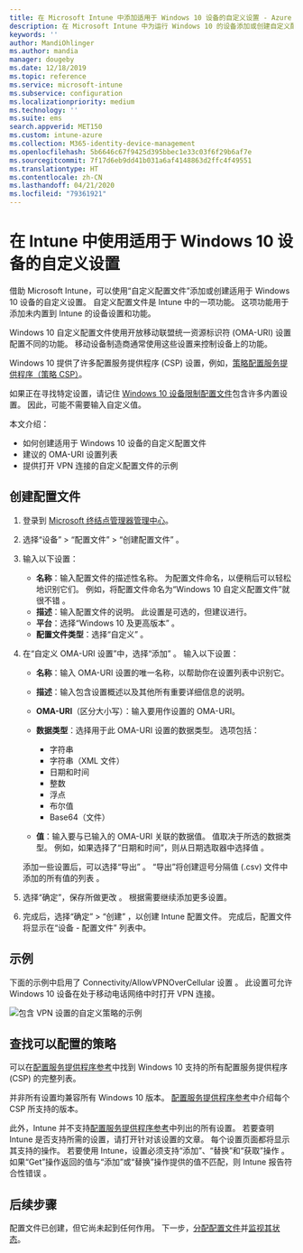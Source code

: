 ```yaml
---
title: 在 Microsoft Intune 中添加适用于 Windows 10 设备的自定义设置 - Azure | Microsoft Docs
description: 在 Microsoft Intune 中为运行 Windows 10 的设备添加或创建自定义配置文件，以使用 OMA-URI 设置。 使用自定义配置文件添加自定义设置。
keywords: ''
author: MandiOhlinger
ms.author: mandia
manager: dougeby
ms.date: 12/18/2019
ms.topic: reference
ms.service: microsoft-intune
ms.subservice: configuration
ms.localizationpriority: medium
ms.technology: ''
ms.suite: ems
search.appverid: MET150
ms.custom: intune-azure
ms.collection: M365-identity-device-management
ms.openlocfilehash: 5b6646c67f9425d395bbec1e33c03f6f29b6af7e
ms.sourcegitcommit: 7f17d6eb9dd41b031a6af4148863d2ffc4f49551
ms.translationtype: HT
ms.contentlocale: zh-CN
ms.lasthandoff: 04/21/2020
ms.locfileid: "79361921"
---
```

# <a name="use-custom-settings-for-windows-10-devices-in-intune"></a>在 Intune 中使用适用于 Windows 10 设备的自定义设置

借助 Microsoft Intune，可以使用“自定义配置文件”添加或创建适用于 Windows 10 设备的自定义设置。 自定义配置文件是 Intune 中的一项功能。 这项功能用于添加未内置到 Intune 的设备设置和功能。

Windows 10 自定义配置文件使用开放移动联盟统一资源标识符 (OMA-URI) 设置配置不同的功能。 移动设备制造商通常使用这些设置来控制设备上的功能。 

Windows 10 提供了许多配置服务提供程序 (CSP) 设置，例如，[策略配置服务提供程序（策略 CSP）](https://technet.microsoft.com/itpro/windows/manage/how-it-pros-can-use-configuration-service-providers)。

如果正在寻找特定设置，请记住 [Windows 10 设备限制配置文件](device-restrictions-windows-10.md)包含许多内置设置。 因此，可能不需要输入自定义值。

本文介绍：

- 如何创建适用于 Windows 10 设备的自定义配置文件
- 建议的 OMA-URI 设置列表
- 提供打开 VPN 连接的自定义配置文件的示例

## <a name="create-the-profile"></a>创建配置文件

1. 登录到 [Microsoft 终结点管理器管理中心](https://go.microsoft.com/fwlink/?linkid=2109431)。
2. 选择“设备”   > “配置文件”   > “创建配置文件”  。
3. 输入以下设置：

    - **名称**：输入配置文件的描述性名称。 为配置文件命名，以便稍后可以轻松地识别它们。 例如，将配置文件命名为“Windows 10 自定义配置文件”就很不错  。
    - **描述**：输入配置文件的说明。 此设置是可选的，但建议进行。
    - **平台**：选择“Windows 10 及更高版本”  。
    - **配置文件类型**：选择“自定义”  。

4. 在“自定义 OMA-URI 设置”中，选择“添加”   。 输入以下设置：

    - **名称**：输入 OMA-URI 设置的唯一名称，以帮助你在设置列表中识别它。
    - **描述**：输入包含设置概述以及其他所有重要详细信息的说明。
    - **OMA-URI**（区分大小写）：输入要用作设置的 OMA-URI。
    - **数据类型**：选择用于此 OMA-URI 设置的数据类型。 选项包括：

        - 字符串
        - 字符串（XML 文件）
        - 日期和时间
        - 整数
        - 浮点
        - 布尔值
        - Base64（文件）

    - **值**：输入要与已输入的 OMA-URI 关联的数据值。 值取决于所选的数据类型。 例如，如果选择了“日期和时间”，则从日期选取器中选择值  。

    添加一些设置后，可以选择“导出”  。 “导出”将创建逗号分隔值 (.csv) 文件中添加的所有值的列表  。

5. 选择“确定”，保存所做更改  。 根据需要继续添加更多设置。
6. 完成后，选择“确定”   > “创建”  ，以创建 Intune 配置文件。 完成后，配置文件将显示在“设备 - 配置文件”  列表中。

## <a name="example"></a>示例

下面的示例中启用了 Connectivity/AllowVPNOverCellular 设置  。 此设置可允许 Windows 10 设备在处于移动电话网络中时打开 VPN 连接。

![包含 VPN 设置的自定义策略的示例](./media/custom-settings-windows-10/custom-policy-example.png)

## <a name="find-the-policies-you-can-configure"></a>查找可以配置的策略

可以在[配置服务提供程序参考](https://msdn.microsoft.com/windows/hardware/commercialize/customize/mdm/configuration-service-provider-reference)中找到 Windows 10 支持的所有配置服务提供程序 (CSP) 的完整列表。

并非所有设置均兼容所有 Windows 10 版本。 [配置服务提供程序参考](https://msdn.microsoft.com/windows/hardware/commercialize/customize/mdm/configuration-service-provider-reference)中介绍每个 CSP 所支持的版本。

此外，Intune 并不支持[配置服务提供程序参考](https://msdn.microsoft.com/windows/hardware/commercialize/customize/mdm/configuration-service-provider-reference)中列出的所有设置。 若要查明 Intune 是否支持所需的设置，请打开针对该设置的文章。 每个设置页面都将显示其支持的操作。 若要使用 Intune，设置必须支持“添加”、“替换”和“获取”操作    。 如果“Get”操作返回的值与“添加”或“替换”操作提供的值不匹配，则 Intune 报告符合性错误    。

## <a name="next-steps"></a>后续步骤

配置文件已创建，但它尚未起到任何作用。 下一步，[分配配置文件](device-profile-assign.md)并[监视其状态](device-profile-monitor.md)。
